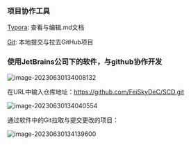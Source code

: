 ### 项目协作工具

<a href="https://typoraio.cn/">Typora</a>: 查看与编辑.md文档

<a href="https://git-scm.com/download/win">Git</a>: 本地提交与拉去GitHub项目



### 使用JetBrains公司下的软件，与github协作开发

![image-20230630134008132](%E9%A1%B9%E7%9B%AE%E5%8D%8F%E4%BD%9C%E5%B7%A5%E5%85%B7.assets/image-20230630134008132.png)

在URL中输入仓库地址：https://github.com/FeiSkyDeC/SCD.git

![image-20230630134040554](%E9%A1%B9%E7%9B%AE%E5%8D%8F%E4%BD%9C%E5%B7%A5%E5%85%B7.assets/image-20230630134040554.png)

通过软件中的Git拉取与提交更改的项目：

![image-20230630134139600](%E9%A1%B9%E7%9B%AE%E5%8D%8F%E4%BD%9C%E5%B7%A5%E5%85%B7.assets/image-20230630134139600.png)